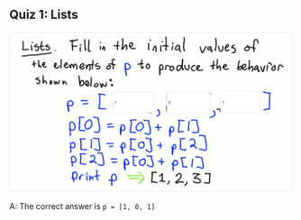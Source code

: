 ## Quiz 1: Lists

![alt text](./media/quiz-01-lists.JPG "lists")

A: The correct answer is `p = [1, 0, 1]`
